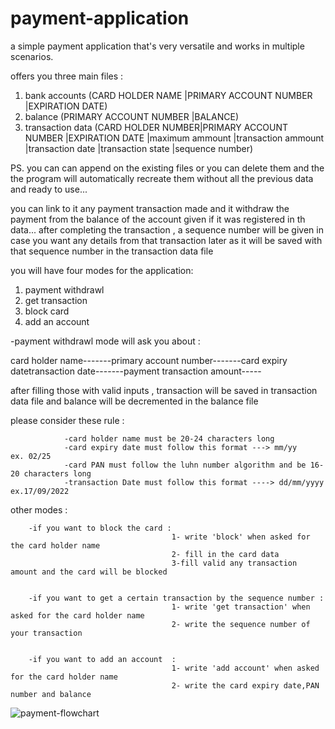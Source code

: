 # payment-application
a simple payment application that's very versatile and works in multiple scenarios.

offers you three main files :
1) bank accounts (CARD HOLDER NAME      |PRIMARY ACCOUNT NUMBER  |EXPIRATION DATE)
2) balance (PRIMARY ACCOUNT NUMBER  |BALANCE)
3) transaction data (CARD HOLDER NUMBER|PRIMARY ACCOUNT NUMBER  |EXPIRATION DATE  |maximum ammount  |transaction ammount  |transaction date  |transaction state |sequence number)

PS. you can can append on the existing files or you can delete them and the the program will automatically recreate them without all the previous data and ready to use...

you can link to it any payment transaction made and it withdraw the payment from the balance of the account given if it was registered in th data...
after completing the transaction , a sequence number will be given in case you want any details from that transaction later as it will be saved with that sequence number in the transaction data file 

you will have four modes for the application:

1) payment withdrawl 
2) get transaction
3) block card
4) add an account

-payment withdrawl mode will ask you about :

card holder name-------primary account number-------card expiry datetransaction date-------payment transaction amount-----

after filling those with valid inputs , transaction will be saved in transaction data file and balance will be decremented in the balance file 


please consider these rule :

                -card holder name must be 20-24 characters long
                -card expiry date must follow this format ---> mm/yy     ex. 02/25
                -card PAN must follow the luhn number algorithm and be 16-20 characters long
                -transaction Date must follow this format ----> dd/mm/yyyy    ex.17/09/2022

other modes :

        -if you want to block the card :
                                        1- write 'block' when asked for the card holder name
                                        2- fill in the card data
                                        3-fill valid any transaction amount and the card will be blocked


        -if you want to get a certain transaction by the sequence number :
                                        1- write 'get transaction' when asked for the card holder name
                                        2- write the sequence number of your transaction 


        -if you want to add an account  :
                                        1- write 'add account' when asked for the card holder name
                                        2- write the card expiry date,PAN number and balance
                                        
              

![payment-flowchart](https://user-images.githubusercontent.com/111197951/191336951-5a52e5f2-6aec-4e48-b9c6-b949a24dc883.jpg)
